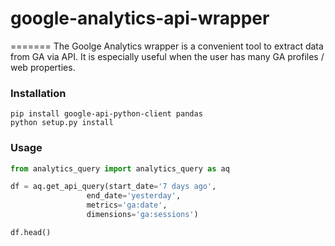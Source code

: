 # google-analytics-api-wrapper
=======
The Goolge Analytics wrapper is a convenient tool to extract data from GA via API. It is especially useful when the user has many GA profiles / web properties.

### Installation
    
    pip install google-api-python-client pandas
    python setup.py install
    
### Usage
    
```python
from analytics_query import analytics_query as aq

df = aq.get_api_query(start_date='7 days ago',
                 end_date='yesterday',
                 metrics='ga:date',
                 dimensions='ga:sessions')

df.head()
```